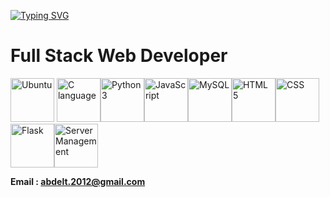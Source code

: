 [![Typing SVG](https://readme-typing-svg.demolab.com?font=Fira+Code&pause=1000&random=false&width=435&lines=Abdellatif+Hmiche;ALX+Software+Engineering+Student)](https://git.io/typing-svg)
# Full Stack Web Developer
<img src="https://seeklogo.com/images/U/ubuntu-logo-8B7C9ED4AD-seeklogo.com.png" alt="Ubuntu" width="70"/> <img src="https://upload.wikimedia.org/wikipedia/commons/thumb/1/18/C_Programming_Language.svg/695px-C_Programming_Language.svg.png" alt="C language" width="70"/><img src="https://upload.wikimedia.org/wikipedia/commons/thumb/c/c3/Python-logo-notext.svg/1869px-Python-logo-notext.svg.png" alt="Python 3" width="70"/><img src="https://upload.wikimedia.org/wikipedia/commons/6/6a/JavaScript-logo.png" alt="JavaScript" width="70"/><img src="https://pngimg.com/uploads/mysql/mysql_PNG23.png" alt="MySQL" width="70"/><img src="https://cdn.pixabay.com/photo/2017/08/05/11/16/logo-2582748_960_720.png" alt="HTML 5" width="70"/><img src="https://cdn.pixabay.com/photo/2017/08/05/11/16/logo-2582747_1280.png" alt="CSS" width="70"/><img src="https://uxwing.com/wp-content/themes/uxwing/download/brands-and-social-media/flask-logo-icon.png" alt="Flask" width="70"/><img src="https://www.iconpacks.net/icons/2/free-database-server-icon-2375-thumb.png" alt="Server Management" width="70"/>

**Email : abdelt.2012@gmail.com**
